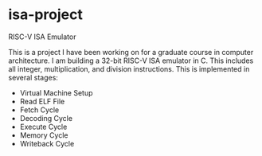# isa-project
RISC-V ISA Emulator

This is a project I have been working on for a graduate course in computer architecture. I am building a 32-bit RISC-V ISA emulator in C. This includes all integer, multiplication, and division instructions. This is implemented in several stages:
 - Virtual Machine Setup
 - Read ELF File
 - Fetch Cycle
 - Decoding Cycle
 - Execute Cycle
 - Memory Cycle
 - Writeback Cycle
